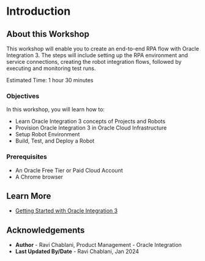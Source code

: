 # Introduction

## About this Workshop

This workshop will enable you to create an end-to-end RPA flow with Oracle Integration 3. The steps will include setting up the RPA environment and service connections, creating the robot integration flows, followed by executing and monitoring test runs.

Estimated Time: 1 hour 30 minutes

### Objectives

In this workshop, you will learn how to:

* Learn Oracle Integration 3 concepts of Projects and Robots
* Provision Oracle Integration 3 in Oracle Cloud Infrastructure
* Setup Robot Environment
* Build, Test, and Deploy a Robot

### Prerequisites

* An Oracle Free Tier or Paid Cloud Account
* A Chrome browser

## Learn More

* [Getting Started with Oracle Integration 3](https://docs.oracle.com/en/cloud/paas/application-integration/index.html)

## Acknowledgements

* **Author** - Ravi Chablani, Product Management - Oracle Integration
* **Last Updated By/Date** - Ravi Chablani, Jan 2024
